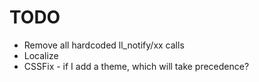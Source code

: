 # TODO

- Remove all hardcoded ll_notify/xx calls
- Localize
- CSSFix - if I add a theme, which will take precedence?
